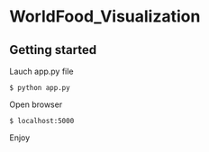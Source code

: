 # WorldFood_Visualization


## Getting started

Lauch app.py file

    $ python app.py

Open browser 

    $ localhost:5000

Enjoy